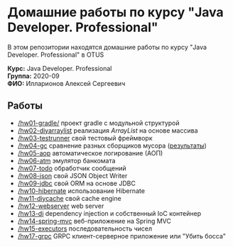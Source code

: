 # Домашние работы по курсу "Java Developer. Professional"

В этом репозитории находятся домашние работы по курсу "Java Developer. Professional" в OTUS

**Курс:** Java Developer. Professional  
**Группа:** 2020-09  
**ФИО:** Илларионов Алексей Сергеевич

## Работы

 * [/hw01-gradle/](hw01-gradle/) проект gradle с модульной структурой
 * [/hw02-diyarraylist](hw02-diyarraylist/) реализация *ArrayList* на основе массива
 * [/hw03-testrunner](hw03-testrunner/) свой тестовый фреймворк
 * [/hw04-gc](hw04-gc/) сравнение разных сборщиков мусора ([результаты](/hw04-gc/Conclusions.md))
 * [/hw05-aop](hw05-aop/) автоматическое логирование (АОП)
 * [/hw06-atm](hw06-atm/) эмулятор банкомата
 * [/hw07-todo](hw07-todo/) обработчик сообщений
 * [/hw08-json](hw08-json/) свой JSON Object Writer
 * [/hw09-jdbc](hw09-jdbc/) свой ORM на основе JDBC 
 * [/hw10-hibernate](hw10-hibernate/) использование Hibernate
 * [/hw11-diycache](hw11-diycache/) cвой cache engine
 * [/hw12-webserver](hw12-webserver/) web server
 * [/hw13-di](hw13-di/) dependency injection и собственный IoC контейнер
 * [/hw14-spring-mvc](hw14-spring-mvc/) веб-приложение на Spring MVC
 * [/hw15-executors](hw15-executors/) последовательность чисел
 * [/hw17-grpc](hw17-grpc/) GRPC клиент-серверное приложение или "Убить босса"
